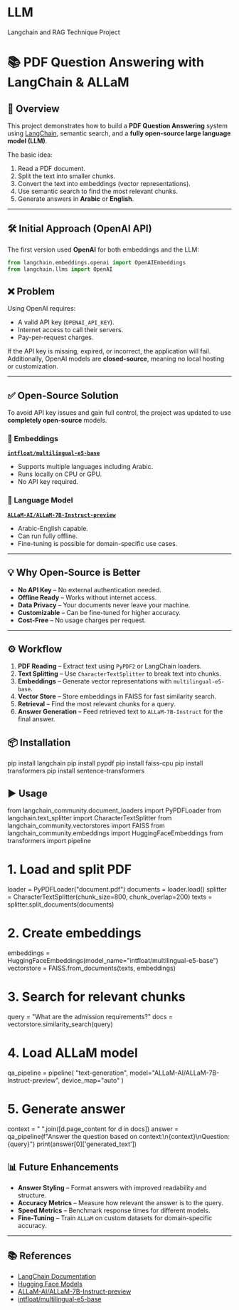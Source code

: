 # LLM
Langchain and RAG Technique Project 

# 📚 PDF Question Answering with LangChain & ALLaM

## 🚀 Overview
This project demonstrates how to build a **PDF Question Answering** system using [LangChain](https://www.langchain.com/), semantic search, and a **fully open-source large language model (LLM)**.

The basic idea:
1. Read a PDF document.
2. Split the text into smaller chunks.
3. Convert the text into embeddings (vector representations).
4. Use semantic search to find the most relevant chunks.
5. Generate answers in **Arabic** or **English**.

---

## 🛠 Initial Approach (OpenAI API)
The first version used **OpenAI** for both embeddings and the LLM:

```python
from langchain.embeddings.openai import OpenAIEmbeddings
from langchain.llms import OpenAI
```
## ❌ Problem
Using OpenAI requires:
- A valid API key (`OPENAI_API_KEY`).
- Internet access to call their servers.
- Pay-per-request charges.

If the API key is missing, expired, or incorrect, the application will fail.  
Additionally, OpenAI models are **closed-source**, meaning no local hosting or customization.

---

## ✅ Open-Source Solution
To avoid API key issues and gain full control, the project was updated to use **completely open-source** models.

### 🔹 Embeddings
**[`intfloat/multilingual-e5-base`](https://huggingface.co/intfloat/multilingual-e5-base)**
- Supports multiple languages including Arabic.
- Runs locally on CPU or GPU.
- No API key required.

### 🔹 Language Model
**[`ALLaM-AI/ALLaM-7B-Instruct-preview`](https://huggingface.co/ALLaM-AI/ALLaM-7B-Instruct-preview)**
- Arabic-English capable.
- Can run fully offline.
- Fine-tuning is possible for domain-specific use cases.

---

## 💡 Why Open-Source is Better
- **No API Key** – No external authentication needed.
- **Offline Ready** – Works without internet access.
- **Data Privacy** – Your documents never leave your machine.
- **Customizable** – Can be fine-tuned for higher accuracy.
- **Cost-Free** – No usage charges per request.

---

## ⚙️ Workflow
1. **PDF Reading** – Extract text using `PyPDF2` or LangChain loaders.
2. **Text Splitting** – Use `CharacterTextSplitter` to break text into chunks.
3. **Embeddings** – Generate vector representations with `multilingual-e5-base`.
4. **Vector Store** – Store embeddings in FAISS for fast similarity search.
5. **Retrieval** – Find the most relevant chunks for a query.
6. **Answer Generation** – Feed retrieved text to `ALLaM-7B-Instruct` for the final answer.

## 📦 Installation
pip install langchain
pip install pypdf
pip install faiss-cpu
pip install transformers
pip install sentence-transformers

## ▶️ Usage
from langchain_community.document_loaders import PyPDFLoader
from langchain.text_splitter import CharacterTextSplitter
from langchain_community.vectorstores import FAISS
from langchain_community.embeddings import HuggingFaceEmbeddings
from transformers import pipeline

# 1. Load and split PDF
loader = PyPDFLoader("document.pdf")
documents = loader.load()
splitter = CharacterTextSplitter(chunk_size=800, chunk_overlap=200)
texts = splitter.split_documents(documents)

# 2. Create embeddings
embeddings = HuggingFaceEmbeddings(model_name="intfloat/multilingual-e5-base")
vectorstore = FAISS.from_documents(texts, embeddings)

# 3. Search for relevant chunks
query = "What are the admission requirements?"
docs = vectorstore.similarity_search(query)

# 4. Load ALLaM model
qa_pipeline = pipeline(
    "text-generation",
    model="ALLaM-AI/ALLaM-7B-Instruct-preview",
    device_map="auto"
)

# 5. Generate answer
context = " ".join([d.page_content for d in docs])
answer = qa_pipeline(f"Answer the question based on context:\n{context}\nQuestion: {query}")
print(answer[0]['generated_text'])


## 📊 Future Enhancements
- **Answer Styling** – Format answers with improved readability and structure.  
- **Accuracy Metrics** – Measure how relevant the answer is to the query.  
- **Speed Metrics** – Benchmark response times for different models.  
- **Fine-Tuning** – Train `ALLaM` on custom datasets for domain-specific accuracy.  

---

## 📚 References
- [LangChain Documentation](https://python.langchain.com/)  
- [Hugging Face Models](https://huggingface.co/models)  
- [ALLaM-AI/ALLaM-7B-Instruct-preview](https://huggingface.co/ALLaM-AI/ALLaM-7B-Instruct-preview)  
- [intfloat/multilingual-e5-base](https://huggingface.co/intfloat/multilingual-e5-base)  


